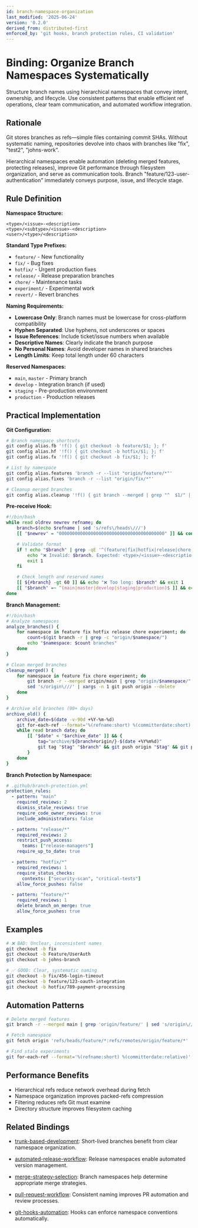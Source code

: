```yaml
---
id: branch-namespace-organization
last_modified: '2025-06-24'
version: '0.2.0'
derived_from: distributed-first
enforced_by: 'git hooks, branch protection rules, CI validation'
---
```

# Binding: Organize Branch Namespaces Systematically

Structure branch names using hierarchical namespaces that convey intent, ownership, and lifecycle. Use consistent patterns that enable efficient ref operations, clear team communication, and automated workflow integration.

## Rationale

Git stores branches as refs—simple files containing commit SHAs. Without systematic naming, repositories devolve into chaos with branches like "fix", "test2", "johns-work".

Hierarchical namespaces enable automation (deleting merged features, protecting releases), improve Git performance through filesystem organization, and serve as communication tools. Branch "feature/123-user-authentication" immediately conveys purpose, issue, and lifecycle stage.

## Rule Definition

**Namespace Structure:**

```
<type>/<issue>-<description>
<type>/<subtype>/<issue>-<description>
<user>/<type>/<description>
```

**Standard Type Prefixes:**
- `feature/` - New functionality
- `fix/` - Bug fixes
- `hotfix/` - Urgent production fixes
- `release/` - Release preparation branches
- `chore/` - Maintenance tasks
- `experiment/` - Experimental work
- `revert/` - Revert branches

**Naming Requirements:**

- **Lowercase Only**: Branch names must be lowercase for cross-platform compatibility
- **Hyphen Separated**: Use hyphens, not underscores or spaces
- **Issue References**: Include ticket/issue numbers when available
- **Descriptive Names**: Clearly indicate the branch purpose
- **No Personal Names**: Avoid developer names in shared branches
- **Length Limits**: Keep total length under 60 characters

**Reserved Namespaces:**
- `main`, `master` - Primary branch
- `develop` - Integration branch (if used)
- `staging` - Pre-production environment
- `production` - Production releases

## Practical Implementation

**Git Configuration:**

```bash
# Branch namespace shortcuts
git config alias.fb '!f() { git checkout -b feature/$1; }; f'
git config alias.hf '!f() { git checkout -b hotfix/$1; }; f'
git config alias.fx '!f() { git checkout -b fix/$1; }; f'

# List by namespace
git config alias.features 'branch -r --list "origin/feature/*"'
git config alias.fixes 'branch -r --list "origin/fix/*"'

# Cleanup merged branches
git config alias.cleanup '!f() { git branch --merged | grep "^  $1/" | xargs -n 1 git branch -d; }; f'
```

**Pre-receive Hook:**

```bash
#!/bin/bash
while read oldrev newrev refname; do
    branch=$(echo $refname | sed 's/refs\/heads\///')
    [[ "$newrev" = "0000000000000000000000000000000000000000" ]] && continue

    # Validate format
    if ! echo "$branch" | grep -qE '^(feature|fix|hotfix|release|chore|experiment|revert)/[a-z0-9-]+$'; then
        echo "❌ Invalid: $branch. Expected: <type>/<issue>-<description>"
        exit 1
    fi

    # Check length and reserved names
    [[ ${#branch} -gt 60 ]] && echo "❌ Too long: $branch" && exit 1
    [[ "$branch" =~ ^(main|master|develop|staging|production)$ ]] && echo "❌ Reserved: $branch" && exit 1
done
```

**Branch Management:**

```bash
#!/bin/bash
# Analyze namespaces
analyze_branches() {
    for namespace in feature fix hotfix release chore experiment; do
        count=$(git branch -r | grep -c "origin/$namespace/")
        echo "$namespace: $count branches"
    done
}

# Clean merged branches
cleanup_merged() {
    for namespace in feature fix chore experiment; do
        git branch -r --merged origin/main | grep "origin/$namespace/" |
        sed 's/origin\///' | xargs -n 1 git push origin --delete
    done
}

# Archive old branches (90+ days)
archive_old() {
    archive_date=$(date -v-90d +%Y-%m-%d)
    git for-each-ref --format='%(refname:short) %(committerdate:short)' refs/remotes/origin/ |
    while read branch date; do
        [[ "$date" < "$archive_date" ]] && {
            tag="archive/${branch#origin/}-$(date +%Y%m%d)"
            git tag "$tag" "$branch" && git push origin "$tag" && git push origin --delete "${branch#origin/}"
        }
    done
}
```

**Branch Protection by Namespace:**

```yaml
# .github/branch-protection.yml
protection_rules:
  - pattern: "main"
    required_reviews: 2
    dismiss_stale_reviews: true
    require_code_owner_reviews: true
    include_administrators: false

  - pattern: "release/*"
    required_reviews: 2
    restrict_push_access:
      teams: ["release-managers"]
    require_up_to_date: true

  - pattern: "hotfix/*"
    required_reviews: 1
    require_status_checks:
      contexts: ["security-scan", "critical-tests"]
    allow_force_pushes: false

  - pattern: "feature/*"
    required_reviews: 1
    delete_branch_on_merge: true
    allow_force_pushes: true
```

## Examples

```bash
# ❌ BAD: Unclear, inconsistent names
git checkout -b fix
git checkout -b Feature/UserAuth
git checkout -b johns-branch

# ✅ GOOD: Clear, systematic naming
git checkout -b fix/456-login-timeout
git checkout -b feature/123-oauth-integration
git checkout -b hotfix/789-payment-processing
```

## Automation Patterns

```bash
# Delete merged features
git branch -r --merged main | grep 'origin/feature/' | sed 's/origin\///' | xargs -n 1 git push origin --delete

# Fetch namespace
git fetch origin 'refs/heads/feature/*:refs/remotes/origin/feature/*'

# Find stale experiments
git for-each-ref --format='%(refname:short) %(committerdate:relative)' 'refs/remotes/origin/experiment/' | grep -E 'months|years'
```

## Performance Benefits

- Hierarchical refs reduce network overhead during fetch
- Namespace organization improves packed-refs compression
- Filtering reduces refs Git must examine
- Directory structure improves filesystem caching

## Related Bindings

- [trunk-based-development](./trunk-based-development.md): Short-lived branches benefit from clear namespace organization.

- [automated-release-workflow](./automated-release-workflow.md): Release namespaces enable automated version management.

- [merge-strategy-selection](./merge-strategy-selection.md): Branch namespaces help determine appropriate merge strategies.

- [pull-request-workflow](./pull-request-workflow.md): Consistent naming improves PR automation and review processes.

- [git-hooks-automation](../../../core/git-hooks-automation.md): Hooks can enforce namespace conventions automatically.

